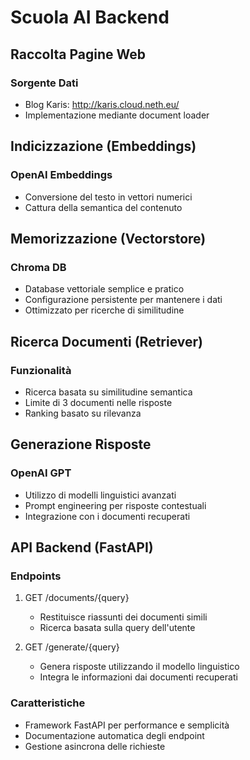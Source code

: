 # Scuola AI Backend

## Raccolta Pagine Web
### Sorgente Dati
- Blog Karis: http://karis.cloud.neth.eu/
- Implementazione mediante document loader

## Indicizzazione (Embeddings)
### OpenAI Embeddings
- Conversione del testo in vettori numerici
- Cattura della semantica del contenuto

## Memorizzazione (Vectorstore)
### Chroma DB
- Database vettoriale semplice e pratico
- Configurazione persistente per mantenere i dati
- Ottimizzato per ricerche di similitudine

## Ricerca Documenti (Retriever)
### Funzionalità
- Ricerca basata su similitudine semantica
- Limite di 3 documenti nelle risposte
- Ranking basato su rilevanza

## Generazione Risposte
### OpenAI GPT
- Utilizzo di modelli linguistici avanzati
- Prompt engineering per risposte contestuali
- Integrazione con i documenti recuperati

## API Backend (FastAPI)
### Endpoints
1. GET /documents/{query}
   - Restituisce riassunti dei documenti simili
   - Ricerca basata sulla query dell'utente

2. GET /generate/{query}
   - Genera risposte utilizzando il modello linguistico
   - Integra le informazioni dai documenti recuperati

### Caratteristiche
- Framework FastAPI per performance e semplicità
- Documentazione automatica degli endpoint
- Gestione asincrona delle richieste
